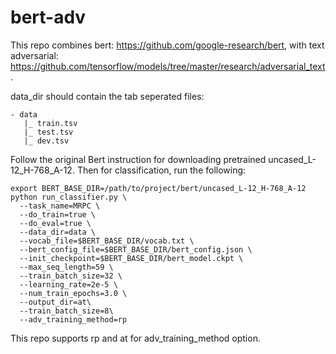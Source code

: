 # bert-adv

This repo combines bert: https://github.com/google-research/bert,
with text adversarial: https://github.com/tensorflow/models/tree/master/research/adversarial_text.

data_dir should contain the tab seperated files:
```
- data
   |_ train.tsv
   |_ test.tsv
   |_ dev.tsv
```

Follow the original Bert instruction for downloading pretrained uncased_L-12_H-768_A-12.
Then for classification, run the following:
```
export BERT_BASE_DIR=/path/to/project/bert/uncased_L-12_H-768_A-12
python run_classifier.py \
  --task_name=MRPC \
  --do_train=true \
  --do_eval=true \
  --data_dir=data \
  --vocab_file=$BERT_BASE_DIR/vocab.txt \
  --bert_config_file=$BERT_BASE_DIR/bert_config.json \
  --init_checkpoint=$BERT_BASE_DIR/bert_model.ckpt \
  --max_seq_length=59 \
  --train_batch_size=32 \
  --learning_rate=2e-5 \
  --num_train_epochs=3.0 \
  --output_dir=at\
  --train_batch_size=8\
  --adv_training_method=rp
```
This repo supports rp and at for adv_training_method option.

